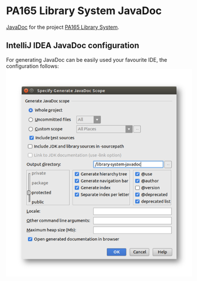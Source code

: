 # PA165 Library System JavaDoc

[JavaDoc](https://davidluptak.github.io/pa165-library-system-javadoc/) for the project [PA165 Library System](https://github.com/DavidLuptak/pa165-library-system).

## IntelliJ IDEA JavaDoc configuration

For generating JavaDoc can be easily used your favourite IDE, the configuration follows:
![JavaDoc configuration](/intellij-idea-javadoc-conf.png)
